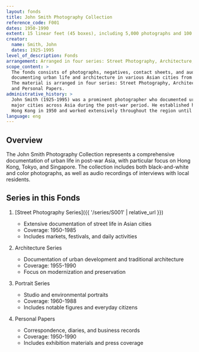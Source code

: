 ```yaml
---
layout: fonds
title: John Smith Photography Collection
reference_code: F001
dates: 1950-1990
extent: 15 linear feet (45 boxes), including 5,000 photographs and 100 audio recordings
creator: 
  name: Smith, John
  dates: 1925-1995
level_of_description: Fonds
arrangement: Arranged in four series: Street Photography, Architecture, Portraits, and Personal Papers
scope_content: >
  The fonds consists of photographs, negatives, contact sheets, and audio recordings 
  documenting urban life and architecture in various Asian cities from 1950 to 1990. 
  The material is arranged in four series: Street Photography, Architecture, Portraits, 
  and Personal Papers.
administrative_history: >
  John Smith (1925-1995) was a prominent photographer who documented urban life in 
  major cities across Asia during the post-war period. He established his studio in 
  Hong Kong in 1950 and worked extensively throughout the region until his retirement in 1990.
language: eng
---
```


## Overview

The John Smith Photography Collection represents a comprehensive documentation of urban life in post-war Asia, with particular focus on Hong Kong, Tokyo, and Singapore. The collection includes both black-and-white and color photographs, as well as audio recordings of interviews with local residents.

## Series in this Fonds

1. [Street Photography Series]({{ '/series/S001' | relative_url }})
   - Extensive documentation of street life in Asian cities
   - Coverage: 1950-1985
   - Includes markets, festivals, and daily activities

2. Architecture Series
   - Documentation of urban development and traditional architecture
   - Coverage: 1955-1990
   - Focus on modernization and preservation

3. Portrait Series
   - Studio and environmental portraits
   - Coverage: 1960-1988
   - Includes notable figures and everyday citizens

4. Personal Papers
   - Correspondence, diaries, and business records
   - Coverage: 1950-1990
   - Includes exhibition materials and press coverage
